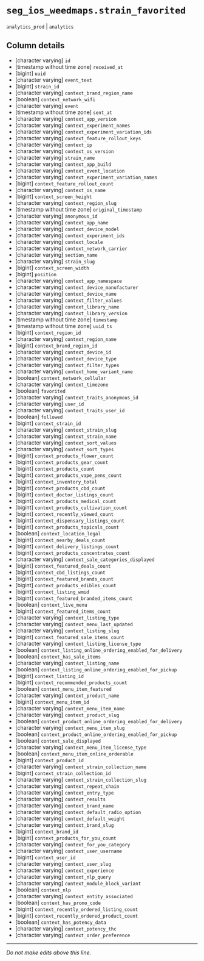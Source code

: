 # `seg_ios_weedmaps.strain_favorited`
`analytics_prod` | `analytics`

## Column details
* [character varying] `id`
* [timestamp without time zone] `received_at`
* [bigint]    `uuid`
* [character varying] `event_text`
* [bigint]    `strain_id`
* [character varying] `context_brand_region_name`
* [boolean]   `context_network_wifi`
* [character varying] `event`
* [timestamp without time zone] `sent_at`
* [character varying] `context_app_version`
* [character varying] `context_experiment_names`
* [character varying] `context_experiment_variation_ids`
* [character varying] `context_feature_rollout_keys`
* [character varying] `context_ip`
* [character varying] `context_os_version`
* [character varying] `strain_name`
* [character varying] `context_app_build`
* [character varying] `context_event_location`
* [character varying] `context_experiment_variation_names`
* [bigint]    `context_feature_rollout_count`
* [character varying] `context_os_name`
* [bigint]    `context_screen_height`
* [character varying] `context_region_slug`
* [timestamp without time zone] `original_timestamp`
* [character varying] `anonymous_id`
* [character varying] `context_app_name`
* [character varying] `context_device_model`
* [character varying] `context_experiment_ids`
* [character varying] `context_locale`
* [character varying] `context_network_carrier`
* [character varying] `section_name`
* [character varying] `strain_slug`
* [bigint]    `context_screen_width`
* [bigint]    `position`
* [character varying] `context_app_namespace`
* [character varying] `context_device_manufacturer`
* [character varying] `context_device_name`
* [character varying] `context_filter_values`
* [character varying] `context_library_name`
* [character varying] `context_library_version`
* [timestamp without time zone] `timestamp`
* [timestamp without time zone] `uuid_ts`
* [bigint]    `context_region_id`
* [character varying] `context_region_name`
* [bigint]    `context_brand_region_id`
* [character varying] `context_device_id`
* [character varying] `context_device_type`
* [character varying] `context_filter_types`
* [character varying] `context_home_variant_name`
* [boolean]   `context_network_cellular`
* [character varying] `context_timezone`
* [boolean]   `favorited`
* [character varying] `context_traits_anonymous_id`
* [character varying] `user_id`
* [character varying] `context_traits_user_id`
* [boolean]   `followed`
* [bigint]    `context_strain_id`
* [character varying] `context_strain_slug`
* [character varying] `context_strain_name`
* [character varying] `context_sort_values`
* [character varying] `context_sort_types`
* [bigint]    `context_products_flower_count`
* [bigint]    `context_products_gear_count`
* [bigint]    `context_products_count`
* [bigint]    `context_products_vape_pens_count`
* [bigint]    `context_inventory_total`
* [bigint]    `context_products_cbd_count`
* [bigint]    `context_doctor_listings_count`
* [bigint]    `context_products_medical_count`
* [bigint]    `context_products_cultivation_count`
* [bigint]    `context_recently_viewed_count`
* [bigint]    `context_dispensary_listings_count`
* [bigint]    `context_products_topicals_count`
* [boolean]   `context_location_legal`
* [bigint]    `context_nearby_deals_count`
* [bigint]    `context_delivery_listings_count`
* [bigint]    `context_products_concentrates_count`
* [character varying] `context_sale_categories_displayed`
* [bigint]    `context_featured_deals_count`
* [bigint]    `context_cbd_listings_count`
* [bigint]    `context_featured_brands_count`
* [bigint]    `context_products_edibles_count`
* [bigint]    `context_listing_wmid`
* [bigint]    `context_featured_branded_items_count`
* [boolean]   `context_live_menu`
* [bigint]    `context_featured_items_count`
* [character varying] `context_listing_type`
* [character varying] `context_menu_last_updated`
* [character varying] `context_listing_slug`
* [bigint]    `context_featured_sale_items_count`
* [character varying] `context_listing_license_type`
* [boolean]   `context_listing_online_ordering_enabled_for_delivery`
* [boolean]   `context_has_sale_items`
* [character varying] `context_listing_name`
* [boolean]   `context_listing_online_ordering_enabled_for_pickup`
* [bigint]    `context_listing_id`
* [bigint]    `context_recommended_products_count`
* [boolean]   `context_menu_item_featured`
* [character varying] `context_product_name`
* [bigint]    `context_menu_item_id`
* [character varying] `context_menu_item_name`
* [character varying] `context_product_slug`
* [boolean]   `context_product_online_ordering_enabled_for_delivery`
* [character varying] `context_menu_item_slug`
* [boolean]   `context_product_online_ordering_enabled_for_pickup`
* [boolean]   `context_sale_displayed`
* [character varying] `context_menu_item_license_type`
* [boolean]   `context_menu_item_online_orderable`
* [bigint]    `context_product_id`
* [character varying] `context_strain_collection_name`
* [bigint]    `context_strain_collection_id`
* [character varying] `context_strain_collection_slug`
* [character varying] `context_repeat_chain`
* [character varying] `context_entry_type`
* [character varying] `context_results`
* [character varying] `context_brand_name`
* [character varying] `context_default_radio_option`
* [character varying] `context_default_weight`
* [character varying] `context_brand_slug`
* [bigint]    `context_brand_id`
* [bigint]    `context_products_for_you_count`
* [character varying] `context_for_you_category`
* [character varying] `context_user_username`
* [bigint]    `context_user_id`
* [character varying] `context_user_slug`
* [character varying] `context_experience`
* [character varying] `context_nlp_query`
* [character varying] `context_module_block_variant`
* [boolean]   `context_nlp`
* [character varying] `context_entity_associated`
* [boolean]   `context_has_promo_code`
* [bigint]    `context_recently_ordered_listing_count`
* [bigint]    `context_recently_ordered_product_count`
* [boolean]   `context_has_potency_data`
* [character varying] `context_potency_thc`
* [character varying] `context_order_preference`

-------------------------------------------------------------------------------
*Do not make edits above this line.*
